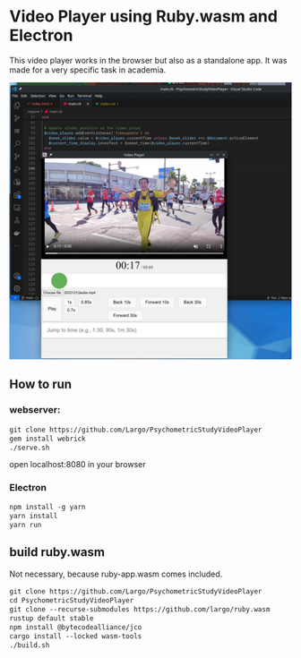 # Video Player using Ruby.wasm and Electron

This video player works in the browser but also as a standalone app. It was made for a very specific task in academia.

![Videoplayer in Electron on Linux](documentation/20240417-videoplayer-electron-linux.jpg)

## How to run 

### webserver:

```
git clone https://github.com/Largo/PsychometricStudyVideoPlayer
gem install webrick
./serve.sh
```

open localhost:8080 in your browser

### Electron

```
npm install -g yarn
yarn install 
yarn run
```

## build ruby.wasm
Not necessary, because ruby-app.wasm comes included.

```
git clone https://github.com/Largo/PsychometricStudyVideoPlayer
cd PsychometricStudyVideoPlayer
git clone --recurse-submodules https://github.com/largo/ruby.wasm
rustup default stable
npm install @bytecodealliance/jco
cargo install --locked wasm-tools
./build.sh
```